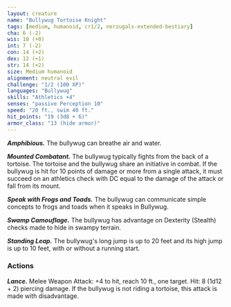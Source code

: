 ```yaml
---
layout: creature
name: "Bullywug Tortoise Knight"
tags: [medium, humanoid, cr1/2, nerzugals-extended-bestiary]
cha: 6 (-2)
wis: 10 (+0)
int: 7 (-2)
con: 14 (+2)
dex: 12 (+1)
str: 14 (+2)
size: Medium humanoid
alignment: neutral evil
challenge: "1/2 (100 XP)"
languages: "Bullywug"
skills: "Athletics +4"
senses: "passive Perception 10"
speed: "20 ft., swim 40 ft."
hit_points: "19 (3d8 + 6)"
armor_class: "13 (hide armor)"
---
```


***Amphibious.*** The bullywug can breathe air and
water.

***Mounted Combatant.*** The bullywug typically fights
from the back of a tortoise. The tortoise and the
bullywug share an initiative in combat. If the
bullywug is hit for 10 points of damage or more
from a single attack, it must succeed on an athletics
check with DC equal to the damage of the attack or
fall from its mount.

***Speak with Frogs and Toads.*** The bullywug can
communicate simple concepts to frogs and toads
when it speaks in Bullywug.

***Swamp Camouflage.*** The bullywug has advantage on
Dexterity (Stealth) checks made to hide in swampy
terrain.

***Standing Leap.*** The bullywug's long jump is up to 20
feet and its high jump is up to 10 feet, with or
without a running start.

### Actions

***Lance.*** Melee Weapon Attack: +4 to hit, reach 10 ft.,
one target. Hit: 8 (1d12 + 2) piercing damage. If
the bullywug is not riding a tortoise, this attack is
made with disadvantage.
